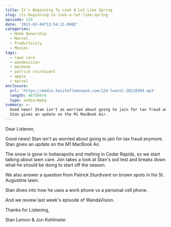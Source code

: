 ```yaml
---
title: It's Beginning To Look A Lot Like Spring
slug: its-beginning-to-look-a-lot-like-spring
episode: 124
date: '2021-03-04T13:54:11.000Z'
categories:
  - Home Ownership
  - Marvel
  - Productivity
  - Movies
tags:
  - lawn care
  - wandavision
  - macbook
  - patrick sturdivant
  - apple
  - marvel
enclosure:
  url: 'https://media.twistoflemonpod.com/124-lwatol-20210304.mp3'
  length: 46750474
  type: audio/mpeg
summary: >-
  Good news! Stan isn't as worried about going to jain for tax fraud anymore.
  Stan gives an update on the M1 MacBook Air.
---
```


Dear Listener,

Good news! Stan isn't as worried about going to jain for tax fraud anymore. Stan gives an update on the M1 MacBook Air.

The snow is gone in Indianapolis and melting in Cedar Rapids, so we start talking about lawn care. Jon takes a look at Stan's soil test and breaks down what he should be doing to start off the season.

We also answer a question from Patrick Sturdivant on brown spots in his St. Augustine lawn.

Stan dives into how he uses a work phone vs a personal cell phone.

And we review last week's episode of WandaVision.

Thanks for Listening,

Stan Lemon & Jon Kohlmeier
